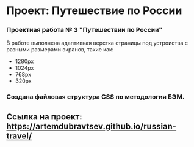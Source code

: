 # Проект: Путешествие по России


### Проектная работа № 3 "Путешествии по России"

В работе выполнена адаптивная верстка страницы под устроиства с разными размерами экранов, такие как:

* 1280px
* 1024px
* 768px
* 320px

### Создана файловая структура CSS по методологии БЭМ.

## Ссылка на проект: https://artemdubravtsev.github.io/russian-travel/